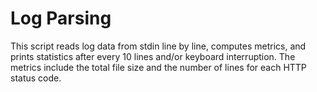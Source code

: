 # Log Parsing

This script reads log data from stdin line by line, computes metrics, and prints statistics after every 10 lines and/or keyboard interruption. The metrics include the total file size and the number of lines for each HTTP status code.
